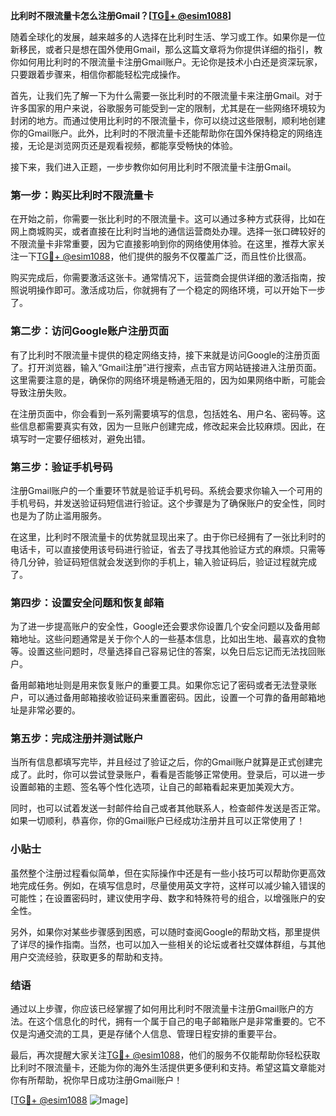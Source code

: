 **比利时不限流量卡怎么注册Gmail？[[TG💪+ @esim1088](https://t.me/s/esim1088)]**

随着全球化的发展，越来越多的人选择在比利时生活、学习或工作。如果你是一位新移民，或者只是想在国外使用Gmail，那么这篇文章将为你提供详细的指引，教你如何用比利时的不限流量卡注册Gmail账户。无论你是技术小白还是资深玩家，只要跟着步骤来，相信你都能轻松完成操作。

首先，让我们先了解一下为什么需要一张比利时的不限流量卡来注册Gmail。对于许多国家的用户来说，谷歌服务可能受到一定的限制，尤其是在一些网络环境较为封闭的地方。而通过使用比利时的不限流量卡，你可以绕过这些限制，顺利地创建你的Gmail账户。此外，比利时的不限流量卡还能帮助你在国外保持稳定的网络连接，无论是浏览网页还是观看视频，都能享受畅快的体验。

接下来，我们进入正题，一步步教你如何用比利时不限流量卡注册Gmail。

### 第一步：购买比利时不限流量卡

在开始之前，你需要一张比利时的不限流量卡。这可以通过多种方式获得，比如在网上商城购买，或者直接在比利时当地的通信运营商处办理。选择一张口碑较好的不限流量卡非常重要，因为它直接影响到你的网络使用体验。在这里，推荐大家关注一下[TG💪+ @esim1088](https://t.me/s/esim1088)，他们提供的服务不仅覆盖广泛，而且性价比很高。

购买完成后，你需要激活这张卡。通常情况下，运营商会提供详细的激活指南，按照说明操作即可。激活成功后，你就拥有了一个稳定的网络环境，可以开始下一步了。

### 第二步：访问Google账户注册页面

有了比利时不限流量卡提供的稳定网络支持，接下来就是访问Google的注册页面了。打开浏览器，输入“Gmail注册”进行搜索，点击官方网站链接进入注册页面。这里需要注意的是，确保你的网络环境是畅通无阻的，因为如果网络中断，可能会导致注册失败。

在注册页面中，你会看到一系列需要填写的信息，包括姓名、用户名、密码等。这些信息都需要真实有效，因为一旦账户创建完成，修改起来会比较麻烦。因此，在填写时一定要仔细核对，避免出错。

### 第三步：验证手机号码

注册Gmail账户的一个重要环节就是验证手机号码。系统会要求你输入一个可用的手机号码，并发送验证码短信进行验证。这个步骤是为了确保账户的安全性，同时也是为了防止滥用服务。

在这里，比利时不限流量卡的优势就显现出来了。由于你已经拥有了一张比利时的电话卡，可以直接使用该号码进行验证，省去了寻找其他验证方式的麻烦。只需等待几分钟，验证码短信就会发送到你的手机上，输入验证码后，验证过程就完成了。

### 第四步：设置安全问题和恢复邮箱

为了进一步提高账户的安全性，Google还会要求你设置几个安全问题以及备用邮箱地址。这些问题通常是关于你个人的一些基本信息，比如出生地、最喜欢的食物等。设置这些问题时，尽量选择自己容易记住的答案，以免日后忘记而无法找回账户。

备用邮箱地址则是用来恢复账户的重要工具。如果你忘记了密码或者无法登录账户，可以通过备用邮箱接收验证码来重置密码。因此，设置一个可靠的备用邮箱地址是非常必要的。

### 第五步：完成注册并测试账户

当所有信息都填写完毕，并且经过了验证之后，你的Gmail账户就算是正式创建完成了。此时，你可以尝试登录账户，看看是否能够正常使用。登录后，可以进一步设置邮箱的主题、签名等个性化选项，让自己的邮箱看起来更加美观大方。

同时，也可以试着发送一封邮件给自己或者其他联系人，检查邮件发送是否正常。如果一切顺利，恭喜你，你的Gmail账户已经成功注册并且可以正常使用了！

### 小贴士

虽然整个注册过程看似简单，但在实际操作中还是有一些小技巧可以帮助你更高效地完成任务。例如，在填写信息时，尽量使用英文字符，这样可以减少输入错误的可能性；在设置密码时，建议使用字母、数字和特殊符号的组合，以增强账户的安全性。

另外，如果你对某些步骤感到困惑，可以随时查阅Google的帮助文档，那里提供了详尽的操作指南。当然，也可以加入一些相关的论坛或者社交媒体群组，与其他用户交流经验，获取更多的帮助和支持。

### 结语

通过以上步骤，你应该已经掌握了如何用比利时不限流量卡注册Gmail账户的方法。在这个信息化的时代，拥有一个属于自己的电子邮箱账户是非常重要的。它不仅是沟通交流的工具，更是存储个人信息、管理日程安排的重要平台。

最后，再次提醒大家关注[TG💪+ @esim1088](https://t.me/s/esim1088)，他们的服务不仅能帮助你轻松获取比利时不限流量卡，还能为你的海外生活提供更多便利和支持。希望这篇文章能对你有所帮助，祝你早日成功注册Gmail账户！

[[TG💪+ @esim1088](https://t.me/s/esim1088) ![Image](https://i.postimg.cc/4NQfJmqS/Snipaste-2025-05-13-00-14-12.png)]